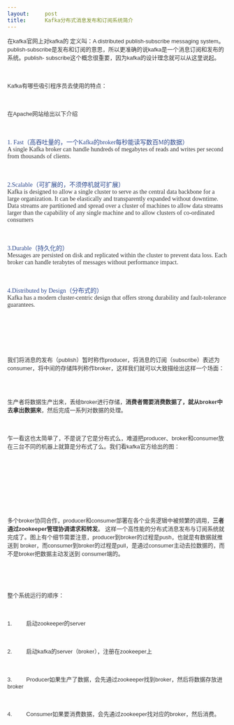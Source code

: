 ```yaml
---
layout:     post
title:      Kafka分布式消息发布和订阅系统简介 
---
```

<div id="article_content" class="article_content clearfix csdn-tracking-statistics" data-pid="blog" data-mod="popu_307" data-dsm="post">
								            <link rel="stylesheet" href="https://csdnimg.cn/release/phoenix/template/css/ck_htmledit_views-f76675cdea.css">
						<div class="htmledit_views" id="content_views">
                <div class="iteye-blog-content-contain" style="font-size:14px;">
<div>
<span style="color:#333333;font-family:'微软雅黑', Verdana, sans-serif, '宋体';font-size:13px;">在</span><span style="color:#333333;font-family:'微软雅黑', Verdana, sans-serif, '宋体';font-size:13px;">kafka</span><span style="color:#333333;font-family:'微软雅黑', Verdana, sans-serif, '宋体';font-size:13px;">官网上对</span><span style="color:#333333;font-family:'微软雅黑', Verdana, sans-serif, '宋体';font-size:13px;">kafka</span><span style="color:#333333;font-family:'微软雅黑', Verdana, sans-serif, '宋体';font-size:13px;">的 定义叫：A distributed publish-subscribe messaging system。publish-subscribe是发布和订阅的意思，所以更准确的说kafka是一个消息订阅和发布的系统。publish- subscribe这个概念很重要，因为kafka的设计理念就可以从这里说起。</span>
</div>
<p> </p>
<p><span style="color:#333333;font-family:'微软雅黑', Verdana, sans-serif, '宋体';font-size:13px;">Kafka有哪些吸引程序员去使用的特点：</span></p>
<p> </p>
<div>
<span style="color:#333333;font-family:'微软雅黑', Verdana, sans-serif, '宋体';font-size:13px;">在</span><span style="color:#333333;font-family:'微软雅黑', Verdana, sans-serif, '宋体';font-size:13px;">Apache网站给出以下介绍</span>
</div>
<p> </p>
<div>
<div style="color:#2e4a8e;"><span style="font-family:'Microsoft Yahei';">1. Fast（高吞吐量的，一个Kafka的broker每秒能读写数百M的数据）</span></div>
<span style="color:#333333;"><span style="font-family:'Microsoft Yahei';">A single Kafka broker can handle hundreds of megabytes of reads and writes per second from thousands of clients.</span></span>
</div>
<p> </p>
<div>
<div style="color:#2e4a8e;"><span style="font-family:'Microsoft Yahei';">2.Scalable（可扩展的，不须停机就可扩展）</span></div>
<span style="font-family:'Microsoft Yahei';"><span style="color:#333333;">Kafka is designed to allow a single cluster to serve as the central data backbone for a large organization. It can be elastically and transparently expanded without downtime. Data streams are partitioned and spread over a cluster of machines to allow data streams larger than the capability of any single machine and to allow clusters of co-ordinated consumers</span></span>
</div>
<p> </p>
<div>
<div style="color:#2e4a8e;"><span style="font-family:'Microsoft Yahei';">3.Durable（持久化的）</span></div>
<span style="font-family:'Microsoft Yahei';"><span style="color:#333333;">Messages are persisted on disk and replicated within the cluster to prevent data loss. Each broker can handle terabytes of messages without performance impact.</span></span>
</div>
<p> </p>
<div>
<div style="color:#2e4a8e;"><span style="font-family:'Microsoft Yahei';">4.Distributed by Design（分布式的）</span></div>
<span style="color:#333333;"><span style="font-family:'Microsoft Yahei';">Kafka has a modern cluster-centric design that offers strong durability and fault-tolerance guarantees.</span></span>
</div>
<p> </p>
<p> </p>
<p> </p>
<div><span style="color:#333333;font-family:'微软雅黑', Verdana, sans-serif, '宋体';font-size:13px;">我们将消息的发布（publish）暂时称作producer，将消息的订阅（subscribe）表述为consumer，将中间的存储阵列称作broker，这样我们就可以大致描绘出这样一个场面：</span></div>
<p> </p>
<div><span style="color:#333333;font-family:'微软雅黑', Verdana, sans-serif, '宋体';font-size:13px;"><img src="http://img.blog.csdn.net/20131221001202421?watermark/2/text/aHR0cDovL2Jsb2cuY3Nkbi5uZXQvaXRsZW9jaGVu/font/5a6L5L2T/fontsize/400/fill/I0JBQkFCMA==/dissolve/70/gravity/SouthEast" alt=""><br></span></div>
<p style="color:#333333;font-family:'微软雅黑', Verdana, sans-serif, '宋体';font-size:13px;">生产者将数据生产出来，丢给broker进行存储，<strong>消费者需要消费数据了，就从broker中去拿出数据来</strong>，然后完成一系列对数据的处理。</p>
<p> </p>
<p style="color:#333333;font-family:'微软雅黑', Verdana, sans-serif, '宋体';font-size:13px;">乍一看这也太简单了，不是说了它是分布式么，难道把producer、broker和consumer放在三台不同的机器上就算是分布式了么。我们看kafka官方给出的图：</p>
<p> </p>
<p style="color:#333333;font-family:'微软雅黑', Verdana, sans-serif, '宋体';font-size:13px;"> </p>
<p> </p>
<p style="color:#333333;font-family:'微软雅黑', Verdana, sans-serif, '宋体';font-size:13px;"><img src="http://img.blog.csdn.net/20131221001230046?watermark/2/text/aHR0cDovL2Jsb2cuY3Nkbi5uZXQvaXRsZW9jaGVu/font/5a6L5L2T/fontsize/400/fill/I0JBQkFCMA==/dissolve/70/gravity/SouthEast" alt=""></p>
<p> </p>
<p style="color:#333333;font-family:'微软雅黑', Verdana, sans-serif, '宋体';font-size:13px;">多个broker协同合作，producer和consumer部署在各个业务逻辑中被频繁的调用，<strong>三者通过zookeeper管理协调请求和转发</strong>。 这样一个高性能的分布式消息发布与订阅系统就完成了。图上有个细节需要注意，producer到broker的过程是push，也就是有数据就推送到 broker，而consumer到broker的过程是pull，是通过consumer主动去拉数据的，而不是broker把数据主动发送到 consumer端的。</p>
<p> </p>
<p> </p>
<p style="color:#333333;font-family:'微软雅黑', Verdana, sans-serif, '宋体';font-size:13px;">整个系统运行的顺序：</p>
<p> </p>
<p style="color:#333333;font-family:'微软雅黑', Verdana, sans-serif, '宋体';font-size:13px;">1.         启动zookeeper的server</p>
<p> </p>
<p style="color:#333333;font-family:'微软雅黑', Verdana, sans-serif, '宋体';font-size:13px;">2.         启动kafka的server（broker），注册在zookeeper上</p>
<p> </p>
<p style="color:#333333;font-family:'微软雅黑', Verdana, sans-serif, '宋体';font-size:13px;">3.         Producer如果生产了数据，会先通过zookeeper找到broker，然后将数据存放进broker</p>
<p> </p>
<p style="color:#333333;font-family:'微软雅黑', Verdana, sans-serif, '宋体';font-size:13px;">4.         Consumer如果要消费数据，会先通过zookeeper找对应的broker，然后消费。</p>
<p> </p>
</div>            </div>
                </div>